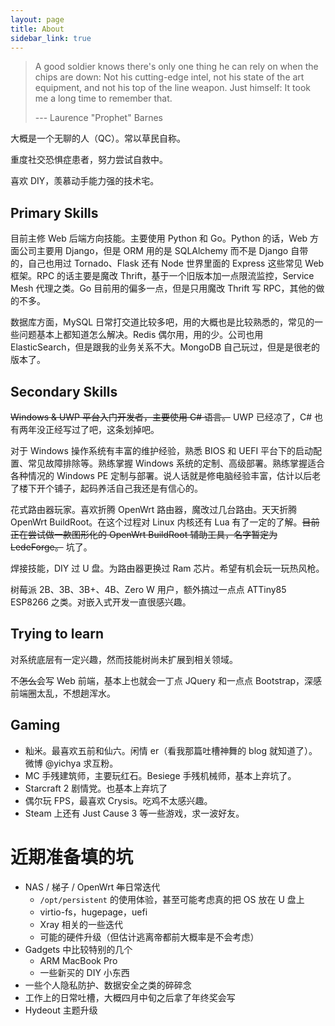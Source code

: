 ```yaml
---
layout: page
title: About
sidebar_link: true
---
```


> A good soldier knows there's only one thing he can rely on when the chips are down: Not his cutting-edge intel, not his state of the art equipment, and not his top of the line weapon. Just himself: It took me a long time to remember that. 
>
> --- Laurence "Prophet" Barnes

大概是一个无聊的人（QC）。常以草民自称。

重度社交恐惧症患者，努力尝试自救中。

喜欢 DIY，羡慕动手能力强的技术宅。

## Primary Skills

目前主修 Web 后端方向技能。主要使用 Python 和 Go。Python 的话，Web 方面公司主要用 Django，但是 ORM 用的是 SQLAlchemy 而不是 Django 自带的，自己也用过 Tornado、Flask 还有 Node 世界里面的 Express 这些常见 Web 框架。RPC 的话主要是魔改 Thrift，基于一个旧版本加一点限流监控，Service Mesh 代理之类。Go 目前用的偏多一点，但是只用魔改 Thrift 写 RPC，其他的做的不多。

数据库方面，MySQL 日常打交道比较多吧，用的大概也是比较熟悉的，常见的一些问题基本上都知道怎么解决。Redis 偶尔用，用的少。公司也用 ElasticSearch，但是跟我的业务关系不大。MongoDB 自己玩过，但是是很老的版本了。

## Secondary Skills

~~Windows & UWP 平台入门开发者，主要使用 C# 语言。~~ UWP 已经凉了，C# 也有两年没正经写过了吧，这条划掉吧。

对于 Windows 操作系统有丰富的维护经验，熟悉 BIOS 和 UEFI 平台下的启动配置、常见故障排除等。熟练掌握 Windows 系统的定制、高级部署。熟练掌握适合各种情况的 Windows PE 定制与部署。说人话就是修电脑经验丰富，估计以后老了楼下开个铺子，起码养活自己我还是有信心的。

花式路由器玩家。喜欢折腾 OpenWrt 路由器，魔改过几台路由。天天折腾 OpenWrt BuildRoot。在这个过程对 Linux 内核还有 Lua 有了一定的了解。~~目前正在尝试做一款图形化的 OpenWrt BuildRoot 辅助工具，名字暂定为 LedeForge。~~ 坑了。

焊接技能，DIY 过 U 盘。为路由器更换过 Ram 芯片。希望有机会玩一玩热风枪。

树莓派 2B、3B、3B+、4B、Zero W 用户，额外搞过一点点 ATTiny85 ESP8266 之类。对嵌入式开发一直很感兴趣。

## Trying to learn

对系统底层有一定兴趣，然而技能树尚未扩展到相关领域。

不~~怎么~~会写 Web 前端，基本上也就会一丁点 JQuery 和一点点 Bootstrap，深感前端圈太乱，不想趟浑水。

## Gaming

* 籼米。最喜欢五前和仙六。闲情 er（看我那篇吐槽神舞的 blog 就知道了）。微博 @yichya 求互粉。
* MC 手残建筑师，主要玩红石。Besiege 手残机械师，基本上弃坑了。
* Starcraft 2 剧情党。也基本上弃坑了
* 偶尔玩 FPS，最喜欢 Crysis。吃鸡不太感兴趣。
* Steam 上还有 Just Cause 3 等一些游戏，求一波好友。

# 近期准备填的坑

* NAS / 梯子 / OpenWrt ~~年~~日常迭代
    * `/opt/persistent` 的使用体验，甚至可能考虑真的把 OS 放在 U 盘上
    * virtio-fs，hugepage，uefi
    * Xray 相关的一些迭代
    * 可能的硬件升级（但估计逃离帝都前大概率是不会考虑）
* Gadgets 中比较特别的几个
    * ARM MacBook Pro
    * 一些新买的 DIY 小东西
* 一些个人隐私防护、数据安全之类的碎碎念
* 工作上的日常吐槽，大概四月中旬之后拿了年终奖会写
* Hydeout 主题升级
